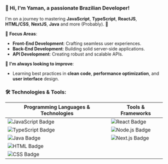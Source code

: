 ### 👋 Hi, I'm **Yaman**, a passionate Brazilian Developer!

I'm on a journey to mastering **JavaScript**, **TypeScript**, **ReactJS**, **HTML/CSS**, **NextJS**, **Java** and more (Probably). 🚀

🔹 **Focus Areas**:  
- **Front-End Development**: Crafting seamless user experiences.  
- **Back-End Development**: Building solid server-side applications.  
- **API Development**: Creating robust and scalable APIs.

🔹 **I'm always looking to improve**:  
- Learning best practices in **clean code**, **performance optimization**, and **user interface** design.


### 🛠️ Technologies & Tools:

| **Programming Languages & Technologies** | **Tools & Frameworks** |
| ---------------------------------------- | ---------------------- |
| ![JavaScript Badge](https://img.shields.io/badge/JavaScript-F7DF1E?style=for-the-badge&logo=javascript&logoColor=white) | ![React Badge](https://img.shields.io/badge/React-61DAFB?style=for-the-badge&logo=react&logoColor=black) |
| ![TypeScript Badge](https://img.shields.io/badge/TypeScript-3178C6?style=for-the-badge&logo=typescript&logoColor=white) | ![Node.js Badge](https://img.shields.io/badge/Node.js-339933?style=for-the-badge&logo=node.js&logoColor=white) |
| ![Java Badge](https://img.shields.io/badge/Java-ED8B00?style=for-the-badge&logo=openjdk&logoColor=white)| ![Next.js Badge](https://img.shields.io/badge/Next.js-000000?style=for-the-badge&logo=next.js&logoColor=white)|
| ![HTML Badge](https://img.shields.io/badge/HTML5-E34F26?style=for-the-badge&logo=html5&logoColor=white) | |
| ![CSS Badge](https://img.shields.io/badge/CSS3-1572B6?style=for-the-badge&logo=css3&logoColor=white) | |


